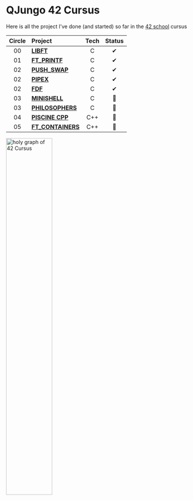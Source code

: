 # QJungo 42 Cursus
Here is all the project I've done (and started) so far in the [42 school](https://42lausanne.ch/) cursus

<!-- cursus description -->

| Circle | Project                                                                                   | Tech | Status |
|:------:|:------------------------------------------------------------------------------------------|:----:|:------:|
|   00   | [**LIBFT**](https://github.com/QJungo-42Cursus/libft)                                     |  C   |   ✔    |
|   01   | [**FT_PRINTF**](https://github.com/QJungo-42Cursus/libft/tree/master/prt/ft_printf)       |  C   |   ✔    |
|   02   | [**PUSH_SWAP**](https://github.com/QJungo-42Cursus/push_swap)                             |  C   |   ✔    |
|   02   | [**PIPEX**](https://github.com/QJungo-42Cursus/pipex)                                     |  C   |   ✔    |
|   02   | [**FDF**](https://github.com/QJungo-42Cursus/fdf)                                         |  C   |   ✔    |
|   03   | [**MINISHELL**](https://github.com/JungoQuentin/minishell)                                |  C   |   📌   |
|   03   | [**PHILOSOPHERS**](https://github.com/QJungo-42Cursus/philosophers)                       |  C   |   📂   |
|   04   | [**PISCINE CPP**](https://github.com/QJungo-42Cursus/cpp)                                 |  C++   |   📂   |
|   05   | [**FT_CONTAINERS**](https://github.com/QJungo-42Cursus/ft_containers)                     |  C++   |   📂   |

<img alt="holy graph of 42 Cursus" src="https://github.com/QJungo-42Cursus/.github/blob/main/profile/little_holy_graph.png" width="50%"/>

<!--
TODO article sur 42 s'ils ne connaisse

TODO add
|   01   | [**GET_NEXT_LINE**](https://github.com/QJungo-42Cursus/libft/blob/master/get_next_line.c) |  C   |   ✔    |
-->

